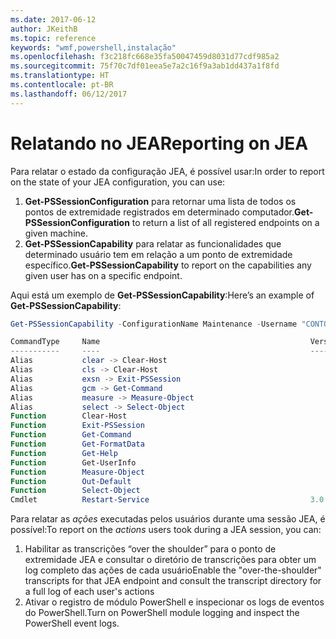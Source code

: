```yaml
---
ms.date: 2017-06-12
author: JKeithB
ms.topic: reference
keywords: "wmf,powershell,instalação"
ms.openlocfilehash: f3c218fc668e35fa50047459d8031d77cdf985a2
ms.sourcegitcommit: 75f70c7df01eea5e7a2c16f9a3ab1dd437a1f8fd
ms.translationtype: HT
ms.contentlocale: pt-BR
ms.lasthandoff: 06/12/2017
---
```

# <a name="reporting-on-jea"></a><span data-ttu-id="5ddbf-102">Relatando no JEA</span><span class="sxs-lookup"><span data-stu-id="5ddbf-102">Reporting on JEA</span></span>
<span data-ttu-id="5ddbf-103">Para relatar o estado da configuração JEA, é possível usar:</span><span class="sxs-lookup"><span data-stu-id="5ddbf-103">In order to report on the state of your JEA configuration, you can use:</span></span>
1.  <span data-ttu-id="5ddbf-104">**Get-PSSessionConfiguration** para retornar uma lista de todos os pontos de extremidade registrados em determinado computador.</span><span class="sxs-lookup"><span data-stu-id="5ddbf-104">**Get-PSSessionConfiguration** to return a list of all registered endpoints on a given machine.</span></span>
2.  <span data-ttu-id="5ddbf-105">**Get-PSSessionCapability** para relatar as funcionalidades que determinado usuário tem em relação a um ponto de extremidade específico.</span><span class="sxs-lookup"><span data-stu-id="5ddbf-105">**Get-PSSessionCapability** to report on the capabilities any given user has on a specific endpoint.</span></span>

<span data-ttu-id="5ddbf-106">Aqui está um exemplo de **Get-PSSessionCapability**:</span><span class="sxs-lookup"><span data-stu-id="5ddbf-106">Here’s an example of **Get-PSSessionCapability**:</span></span>
```powershell
Get-PSSessionCapability -ConfigurationName Maintenance -Username "CONTOSO\JohnDoe"

CommandType     Name                                               Version    Source           
-----------     ----                                               -------    ------           
Alias           clear -> Clear-Host                                                            
Alias           cls -> Clear-Host                                                              
Alias           exsn -> Exit-PSSession                                                         
Alias           gcm -> Get-Command                                                             
Alias           measure -> Measure-Object                                                      
Alias           select -> Select-Object                                                        
Function        Clear-Host                                                                     
Function        Exit-PSSession                                                                 
Function        Get-Command                                                                    
Function        Get-FormatData                                                                 
Function        Get-Help                                                                       
Function        Get-UserInfo                                                                   
Function        Measure-Object                                                                 
Function        Out-Default                                                                    
Function        Select-Object                                                                  
Cmdlet          Restart-Service                                    3.0.0.0 Microsof...


```

<span data-ttu-id="5ddbf-107">Para relatar as _ações_ executadas pelos usuários durante uma sessão JEA, é possível:</span><span class="sxs-lookup"><span data-stu-id="5ddbf-107">To report on the _actions_ users took during a JEA session, you can:</span></span>
1. <span data-ttu-id="5ddbf-108">Habilitar as transcrições “over the shoulder” para o ponto de extremidade JEA e consultar o diretório de transcrições para obter um log completo das ações de cada usuário</span><span class="sxs-lookup"><span data-stu-id="5ddbf-108">Enable the "over-the-shoulder" transcripts for that JEA endpoint and consult the transcript directory for a full log of each user's actions</span></span>
2. <span data-ttu-id="5ddbf-109">Ativar o registro de módulo PowerShell e inspecionar os logs de eventos do PowerShell.</span><span class="sxs-lookup"><span data-stu-id="5ddbf-109">Turn on PowerShell module logging and inspect the PowerShell event logs.</span></span>

